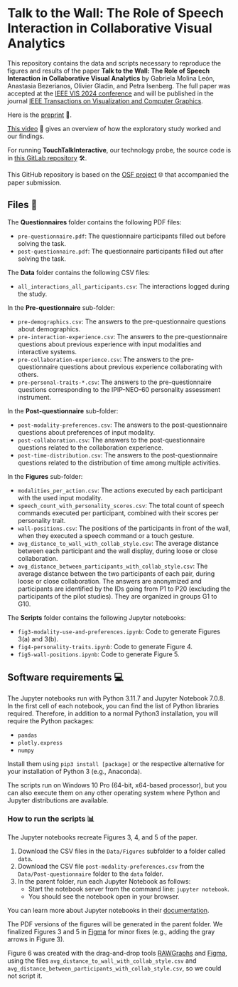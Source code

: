# Talk to the Wall: The Role of Speech Interaction in Collaborative Visual Analytics

This repository contains the data and scripts necessary to reproduce the figures and results of the paper **Talk to the Wall: The Role of Speech Interaction in Collaborative Visual Analytics** by Gabriela Molina León, Anastasia Bezerianos, Olivier Gladin, and Petra Isenberg. The full paper was accepted at the [IEEE VIS 2024 conference](https://ieeevis.org/year/2024/welcome) and will be published in the journal [IEEE Transactions on Visualization and Computer Graphics](https://ieeexplore.ieee.org/xpl/RecentIssue.jsp?punumber=2945).

Here is the [preprint](https://doi.org/10.48550/arXiv.2408.03813) 📄. 

[This video](https://osf.io/8gpv2/files/osfstorage/66a2c40f0a0507907d80e38d) 🎥 gives an overview of how the exploratory study worked and our findings.

For running **TouchTalkInteractive**, our technology probe, the source code is in [this GitLab repository](https://gitlab.inria.fr/aviz/TouchTalkInteractive) 🛠️. 

This GitHub repository is based on the [OSF project](https://osf.io/8gpv2) 🌐 that accompanied the paper submission.

## Files 📁

The **Questionnaires** folder contains the following PDF files:
- `pre-questionnaire.pdf`: The questionnaire participants filled out before solving the task.
- `post-questionnaire.pdf`: The questionnaire participants filled out after solving the task.

The **Data** folder contains the following CSV files:
- `all_interactions_all_participants.csv`: The interactions logged during the study.

In the **Pre-questionnaire** sub-folder:
- `pre-demographics.csv`: The answers to the pre-questionnaire questions about demographics.
- `pre-interaction-experience.csv`: The answers to the pre-questionnaire questions about previous experience with input modalities and interactive systems.
- `pre-collaboration-experience.csv`: The answers to the pre-questionnaire questions about previous experience collaborating with others.
- `pre-personal-traits-*.csv`: The answers to the pre-questionnaire questions corresponding to the IPIP-NEO-60 personality assessment instrument.

In the **Post-questionnaire** sub-folder:
- `post-modality-preferences.csv`: The answers to the post-questionnaire questions about preferences of input modality.
- `post-collaboration.csv`: The answers to the post-questionnaire questions related to the collaboration experience.
- `post-time-distribution.csv`: The answers to the post-questionnaire questions related to the distribution of time among multiple activities.
  
In the **Figures** sub-folder:
- `modalities_per_action.csv`: The actions executed by each participant with the used input modality.
- `speech_count_with_personality_scores.csv`: The total count of speech commands executed per participant, combined with their scores per personality trait.
- `wall-positions.csv`: The positions of the participants in front of the wall, when they executed a speech command or a touch gesture.
- `avg_distance_to_wall_with_collab_style.csv`: The average distance between each participant and the wall display, during loose or close collaboration.
- `avg_distance_between_participants_with_collab_style.csv`: The average distance between the two participants of each pair, during loose or close collaboration.
The answers are anonymized and participants are identified by the IDs going from P1 to P20 (excluding the participants of the pilot studies). They are organized in groups G1 to G10.

The **Scripts** folder contains the following Jupyter notebooks:
- `fig3-modality-use-and-preferences.ipynb`: Code to generate Figures 3(a) and 3(b).
- `fig4-personality-traits.ipynb`: Code to generate Figure 4.
- `fig5-wall-positions.ipynb`: Code to generate Figure 5.

## Software requirements 💻
The Jupyter notebooks run with Python 3.11.7 and Jupyter Notebook 7.0.8. In the first cell of each notebook, you can find the list of Python libraries required. Therefore, in addition to a normal Python3 installation, you will require the Python packages:
- `pandas`
- `plotly.express`
- `numpy`

Install them using `pip3 install [package]` or the respective alternative for your installation of Python 3 (e.g., Anaconda). 

The scripts run on Windows 10 Pro (64-bit, x64-based processor), but you can also execute them on any other operating system where Python and Jupyter distributions are available.

### How to run the scripts 📊
The Jupyter notebooks recreate Figures 3, 4, and 5 of the paper. 

1. Download the CSV files in the `Data/Figures` subfolder to a folder called `data`.
2. Download the CSV file `post-modality-preferences.csv` from the `Data/Post-questionnaire` folder to the `data` folder.
3. In the parent folder, run each Jupyter Notebook as follows:
     - Start the notebook server from the command line: `jupyter notebook`.
     - You should see the notebook open in your browser.

You can learn more about Jupyter notebooks in their [documentation](https://docs.jupyter.org/en/latest/running.html).

The PDF versions of the figures will be generated in the parent folder. We finalized Figures 3 and 5 in [Figma](https://www.figma.com/) for minor fixes (e.g., adding the gray arrows in Figure 3). 

Figure 6 was created with the drag-and-drop tools [RAWGraphs](https://www.rawgraphs.io/about) and [Figma](https://www.figma.com/), using the files `avg_distance_to_wall_with_collab_style.csv` and `avg_distance_between_participants_with_collab_style.csv`, so we could not script it.
